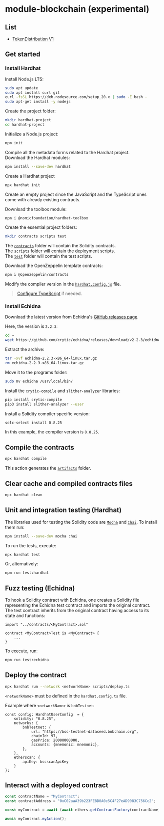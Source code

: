 # module-blockchain (experimental)

## List

- [TokenDistribution V1](TokenDistributionV1)

## Get started

### Install Hardhat

Install Node.js LTS:

```bash
sudo apt update
sudo apt install curl git
curl -fsSL https://deb.nodesource.com/setup_20.x | sudo -E bash -
sudo apt-get install -y nodejs
```

Create the project folder:

```bash
mkdir hardhat-project
cd hardhat-project
```

Initialize a Node.js project:

```bash
npm init
```

Compile all the metadata forms related to the Hardhat project. \
Download the Hardhat modules:

```bash
npm install --save-dev hardhat
```

Create a Hardhat project

```bash
npx hardhat init
```

Create an empty project since the JavaScript and the TypeScript ones come with already existing contracts.

Download the toolbox module:

```bash
npm i @nomicfoundation/hardhat-toolbox
```

Create the essential project folders:

```bash
mkdir contracts scripts test
```

The [```contracts```](contracts) folder will contain the Solidity contracts.\
The [```scripts```](scripts) folder will contain the deployment scripts.\
The [```test```](test) folder will contain the test scripts.

Download the OpenZeppelin template contracts:

```bash
npm i @openzeppelin/contracts
```

Modify the compiler version in the [```hardhat.config.js```](hardhat.config.js) file.


> [Configure TypeScript](https://hardhat.org/hardhat-runner/docs/guides/typescript) if needed.

### Install Echidna

Download the latest version from Echidna's [GitHub releases page](https://github.com/crytic/echidna/releases). 

Here, the version is ```2.2.3```:

```bash
cd ~
wget https://github.com/crytic/echidna/releases/download/v2.2.3/echidna-2.2.3-x86_64-linux.tar.gz
```

Extract the archive:

```bash
tar -xvf echidna-2.2.3-x86_64-linux.tar.gz
rm echidna-2.2.3-x86_64-linux.tar.gz
```

Move it to the programs folder:

```bash
sudo mv echidna /usr/local/bin/
```

Install the ```crytic-compile``` and ```slither-analyzer``` libraries:

```bash
pip install crytic-compile
pip3 install slither-analyzer --user
```

Install a Solidity compiler specific version:

```bash
solc-select install 0.8.25
```

In this example, the compiler version is ```0.8.25```.

## Compile the contracts

```bash
npx hardhat compile
```

This action generates the [```artifacts```](artifacts) folder.

## Clear cache and compiled contracts files

```bash
npx hardhat clean
```

## Unit and integration testing (Hardhat)

The libraries used for testing the Solidity code are [```Mocha```](https://mochajs.org/) and [```Chai```](https://www.chaijs.com/). To install them run:


```bash
npm install --save-dev mocha chai
```

<!-- 
In case of "Error HH19"
(Error HH19: Your project is an ESM project (you have "type": "module" set in your package.json) but your Hardhat config file uses the .js extension)

https://ethereum.stackexchange.com/a/158991
-->

To run the tests, execute:

```bash
npx hardhat test
```

Or, alternatively: 

```bash
npm run test:hardhat
```

<!--
Run tests on a specific network

```bash
npx hardhat test --network bnbTestnet
```

Some testing features such as before(), beforeAll(), etc. do not work outside the Hardhat testnet...
-->

## Fuzz testing (Echidna) <!-- Property-based testing -->

To hook a Solidity contract with Echidna, one creates a Solidity file representing the Echidna test contract and imports the original contract. \
The test contract inherits from the original contract having access to its state and functions:

```solidity
import "../contracts/<MyContract>.sol"

contract <MyContract>Test is <MyContract> {
	...
}
```

To execute, run:

<!-- Ensure:
- the npm script is defined in the package.json file 
- the Echidna config file exists and it is correctly set.
- the Solidity compiler versions are correct (package.json, echidna.config.yaml, hardhat.config.ts, Solidity code, etc.)
-->
```bash
npm run test:echidna
``` 

## Deploy the contract

```bash
npx hardhat run --network <networkName> scripts/deploy.ts
```

```<networkName>``` must be defined in the ```hardhat.config.ts``` file.

Example where ```<networkName>``` is ```bnbTestnet```:

```
const config: HardhatUserConfig  = {
	solidity: "0.8.25",
  	networks: {
		bnbTestnet: {
			url: "https://bsc-testnet-dataseed.bnbchain.org",
			chainId: 97,
			gasPrice: 20000000000,
			accounts: {mnemonic: mnemonic},
		},
	},
	etherscan: {
		apiKey: bscscanApiKey
	}
};
```

## Interact with a deployed contract

```ts
const contractName = "MyContract";
const contractAddress = "0xC02aaA39b223FE8D0A0e5C4F27eAD9083C756Cc2";

const myContract = await (await ethers.getContractFactory(contractName)).attach(contractAddress);

await myContract.myAction();
```